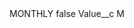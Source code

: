 <?xml version="1.0" encoding="UTF-8"?>
<CustomMetadata xmlns="http://soap.sforce.com/2006/04/metadata" xmlns:xsi="http://www.w3.org/2001/XMLSchema-instance" xmlns:xsd="http://www.w3.org/2001/XMLSchema">
    <label>MONTHLY</label>
    <protected>false</protected>
    <values>
        <field>Value__c</field>
        <value xsi:type="xsd:string">M</value>
    </values>
</CustomMetadata>

